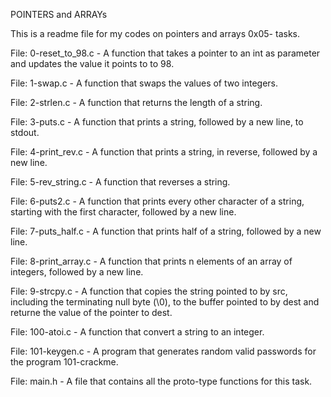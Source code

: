 POINTERS and ARRAYs

This is a readme file for my codes on pointers and arrays 0x05- tasks.

File: 0-reset_to_98.c - A function that takes a pointer to an int as parameter and updates the value it points to to 98.

File: 1-swap.c - A function that swaps the values of two integers.

File: 2-strlen.c - A function that returns the length of a string.

File: 3-puts.c - A function that prints a string, followed by a new line, to stdout.

File: 4-print_rev.c - A function that prints a string, in reverse, followed by a new line.

File: 5-rev_string.c - A function that reverses a string.

File: 6-puts2.c -  A function that prints every other character of a string, starting with the first character, followed by a new line.

File: 7-puts_half.c - A function that prints half of a string, followed by a new line.

File: 8-print_array.c -  A function that prints n elements of an array of integers, followed by a new line.

File: 9-strcpy.c - A function that copies the string pointed to by src, including the terminating null byte (\0), to the buffer pointed to by dest and returne the value of the pointer to dest.

File: 100-atoi.c -  A function that convert a string to an integer.

File: 101-keygen.c -  A program that generates random valid passwords for the program 101-crackme.

File: main.h - A file that contains all the proto-type functions for this task.

